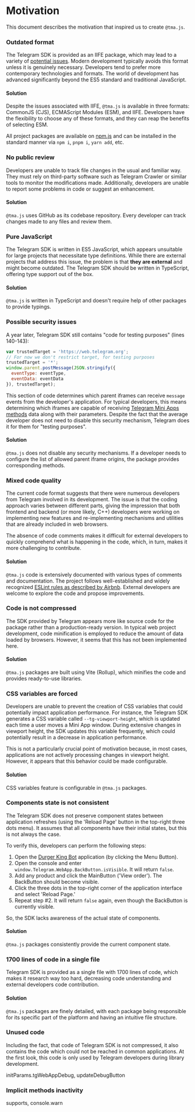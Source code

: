 # Motivation

This document describes the motivation that inspired us to create `@tma.js`.

### Outdated format

The Telegram SDK is provided as an IIFE package, which may lead to a variety
of [potential issues](#iife). Modern development typically avoids this format unless it is genuinely
necessary. Developers tend to prefer more contemporary technologies and formats. The world of
development has advanced significantly beyond the ES5 standard and traditional JavaScript.

#### Solution

Despite the issues associated with IIFE, `@tma.js` is available in three formats: CommonJS (CJS),
ECMAScript Modules (ESM), and IIFE. Developers have the flexibility to choose any of these formats,
and they can reap the benefits of selecting ESM.

All project packages are available on [npm.js](https://www.npmjs.com/org/tma.js) and can be
installed in the standard manner via `npm i`, `pnpm i`, `yarn add`, etc.

### No public review

Developers are unable to track file changes in the usual and familiar way. They must rely on
third-party software such as Telegram Crawler or similar tools to monitor the modifications made.
Additionally, developers are unable to report some problems in code or suggest an enhancement.

#### Solution

`@tma.js` uses GitHub as its codebase repository. Every developer can track changes made to any
files and review them.

### Pure JavaScript

The Telegram SDK is written in ES5 JavaScript, which appears unsuitable for large projects that
necessitate type definitions. While there are external projects that address this issue, the problem
is that **they are external** and might become outdated. The Telegram SDK should be written in
TypeScript, offering type support out of the box.

#### Solution

`@tma.js` is written in TypeScript and doesn't require help of other packages to provide typings.

### Possible security issues

A year later, Telegram SDK still contains "code for testing purposes" (lines 140-143):

```javascript
var trustedTarget = 'https://web.telegram.org';
// For now we don't restrict target, for testing purposes
trustedTarget = '*';
window.parent.postMessage(JSON.stringify({
  eventType: eventType,
  eventData: eventData
}), trustedTarget);
```

This section of code determines which parent iframes can receive `message` events from the
developer's application. For typical developers, this means determining which iframes are capable of
receiving [Telegram Mini Apps methods](https://docs.telegram-mini-apps.com/docs/apps-communication/methods)
data
along with their parameters. Despite the fact that the average developer does not need to disable
this security mechanism, Telegram does it for them for "testing purposes".

#### Solution

`@tma.js` does not disable any security mechanisms. If a developer needs to configure the list of
allowed parent iframe origins, the package provides corresponding methods.

### Mixed code quality

The current code format suggests that there were numerous developers from Telegram involved in its
development. The issue is that the coding approach varies between different parts, giving the
impression that both frontend and backend (or more likely, C++) developers were working on
implementing new features and re-implementing mechanisms and utilities that are already included in
web browsers.

The absence of code comments makes it difficult for external developers to quickly comprehend what
is happening in the code, which, in turn, makes it more challenging to contribute.

#### Solution

`@tma.js` code is extensively documented with various types of comments and documentation. The
project follows well-established and widely
recognized [ESLint rules as described by Airbnb](https://github.com/airbnb/javascript). External
developers are welcome to explore the code and propose improvements.

### Code is not compressed

The SDK provided by Telegram appears more like source code for the package rather than a
production-ready version. In typical web project development, code minification is employed to
reduce the amount of data loaded by browsers. However, it seems that this has not been implemented
here.

#### Solution

`@tma.js` packages are built using Vite (Rollup), which minifies the code and provides ready-to-use
libraries.

### CSS variables are forced

Developers are unable to prevent the creation of CSS variables that could potentially impact
application performance. For instance, the Telegram SDK generates a CSS variable
called `--tg-viewport-height`, which is updated each time a user moves a Mini App window. During
extensive changes in viewport height, the SDK updates this variable frequently, which could
potentially result in a decrease in application performance.

This is not a particularly crucial point of motivation because, in most cases, applications are not
actively processing changes in viewport height. However, it appears that this behavior could be made
configurable.

#### Solution

CSS variables feature is configurable in `@tma.js` packages.

### Components state is not consistent

The Telegram SDK does not preserve component states between application refreshes (using the 'Reload
Page' button in the top-right three dots menu). It assumes that all components have their initial
states, but this is not always the case.

To verify this, developers can perform the following steps:

1. Open the [Durger King Bot](https://t.me/DurgerKingBot) application (by clicking the Menu Button).
2. Open the console and enter `window.Telegram.WebApp.BackButton.isVisible`. It will return `false`.
3. Add any product and click the MainButton ('View order'). The BackButton should become visible.
4. Click the three dots in the top-right corner of the application interface and select 'Reload
   Page.'
5. Repeat step #2. It will return `false` again, even though the BackButton is currently visible.

So, the SDK lacks awareness of the actual state of components.

#### Solution

`@tma.js` packages consistently provide the current component state.

### 1700 lines of code in a single file

Telegram SDK is provided as a single file with 1700 lines of code, which makes it research
way too hard, decreasing code understanding and external developers code contribution.

#### Solution

`@tma.js` packages are finely detailed, with each package being responsible for its specific part of
the platform and having an intuitive file structure.

### Unused code

Including the fact, that code of Telegram SDK is not compressed, it also contains the code which
could not be reached in common applications. At the first look, this code is only used by Telegram
developers during library development.

initParams.tgWebAppDebug, updateDebugButton

### Implicit methods inactivity

supports, console.warn